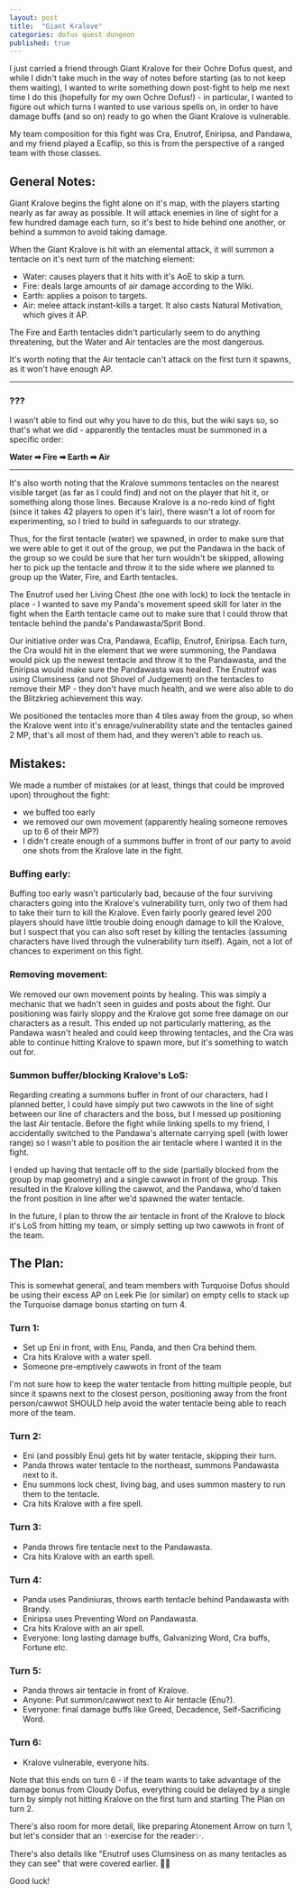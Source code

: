 ```yaml
---
layout: post
title:  "Giant Kralove"
categories: dofus quest dungeon
published: true
---
```


I just carried a friend through Giant Kralove for their Ochre Dofus quest, and while I didn't take much in the way of notes before starting (as to not keep them waiting), I wanted to write something down post-fight to help me next time I do this (hopefully for my own Ochre Dofus!) - in particular, I wanted to figure out which turns I wanted to use various spells on, in order to have damage buffs (and so on) ready to go when the Giant Kralove is vulnerable.

My team composition for this fight was Cra, Enutrof, Eniripsa, and Pandawa, and my friend played a Ecaflip, so this is from the perspective of a ranged team with those classes.

## General Notes:

Giant Kralove begins the fight alone on it's map, with the players starting nearly as far away as possible. It will attack enemies in line of sight for a few hundred damage each turn, so it's best to hide behind one another, or behind a summon to avoid taking damage.

When the Giant Kralove is hit with an elemental attack, it will summon a tentacle on it's next turn of the matching element:

* Water: causes players that it hits with it's AoE to skip a turn.
* Fire: deals large amounts of air damage according to the Wiki.
* Earth: applies a poison to targets.
* Air: melee attack instant-kills a target. It also casts Natural Motivation, which gives it AP.

The Fire and Earth tentacles didn't particularly seem to do anything threatening, but the Water and Air tentacles are the most dangerous.

It's worth noting that the Air tentacle can't attack on the first turn it spawns, as it won't have enough AP.

* * *
### ???
I wasn't able to find out why you have to do this, but the wiki says so, so that's what we did - apparently the tentacles must be summoned in a specific order:

**Water ➡ Fire ➡ Earth ➡ Air**
* * *

It's also worth noting that the Kralove summons tentacles on the nearest visible target (as far as I could find) and not on the player that hit it, or something along those lines. Because Kralove is a no-redo kind of fight (since it takes 42 players to open it's lair), there wasn't a lot of room for experimenting, so I tried to build in safeguards to our strategy. 

Thus, for the first tentacle (water) we spawned, in order to make sure that we were able to get it out of the group, we put the Pandawa in the back of the group so we could be sure that her turn wouldn't be skipped, allowing her to pick up the tentacle and throw it to the side where we planned to group up the Water, Fire, and Earth tentacles.

The Enutrof used her Living Chest (the one with lock) to lock the tentacle in place - I wanted to save my Panda's movement speed skill for later in the fight when the Earth tentacle came out to make sure that I could throw that tentacle behind the panda's Pandawasta/Sprit Bond. 

Our initiative order was Cra, Pandawa, Ecaflip, Enutrof, Eniripsa. Each turn, the Cra would hit in the element that we were summoning, the Pandawa would pick up the newest tentacle and throw it to the Pandawasta, and the Eniripsa would make sure the Pandawasta was healed. The Enutrof was using Clumsiness (and not Shovel of Judgement) on the tentacles to remove their MP - they don't have much health, and we were also able to do the Blitzkrieg achievement this way.

We positioned the tentacles more than 4 tiles away from the group, so when the Kralove went into it's enrage/vulnerability state and the tentacles gained 2 MP, that's all most of them had, and they weren't able to reach us. 

## Mistakes:

We made a number of mistakes (or at least, things that could be improved upon) throughout the fight:

* we buffed too early
* we removed our own movement (apparently healing someone removes up to 6 of their MP?) 
* I didn't create enough of a summons buffer in front of our party to avoid one shots from the Kralove late in the fight.

### Buffing early:
Buffing too early wasn't particularly bad, because of the four surviving characters going into the Kralove's vulnerability turn, only two of them had to take their turn to kill the Kralove. Even fairly poorly geared level 200 players should have little trouble doing enough damage to kill the Kralove, but I suspect that you can also soft reset by killing the tentacles (assuming characters have lived through the vulnerability turn itself). Again, not a lot of chances to experiment on this fight.

### Removing movement:
We removed our own movement points by healing. This was simply a mechanic that we hadn't seen in guides and posts about the fight. Our positioning was fairly sloppy and the Kralove got some free damage on our characters as a result. This ended up not particularly mattering, as the Pandawa wasn't healed and could keep throwing tentacles, and the Cra was able to continue hitting Kralove to spawn more, but it's something to watch out for.

### Summon buffer/blocking Kralove's LoS:
Regarding creating a summons buffer in front of our characters, had I planned better, I could have simply put two cawwots in the line of sight between our line of characters and the boss, but I messed up positioning the last Air tentacle. Before the fight while linking spells to my friend, I accidentally switched to the Pandawa's alternate carrying spell (with lower range) so I wasn't able to position the air tentacle where I wanted it in the fight.

I ended up having that tentacle off to the side (partially blocked from the group by map geometry) and a single cawwot in front of the group. This resulted in the Kralove killing the cawwot, and the Pandawa, who'd taken the front position in line after we'd spawned the water tentacle.

In the future, I plan to throw the air tentacle in front of the Kralove to block it's LoS from hitting my team, or simply setting up two cawwots in front of the team.

## The Plan:

This is somewhat general, and team members with Turquoise Dofus should be using their excess AP on Leek Pie (or similar) on empty cells to stack up the Turquoise damage bonus starting on turn 4.


### Turn 1:
* Set up Eni in front, with Enu, Panda, and then Cra behind them.
* Cra hits Kralove with a water spell.
* Someone pre-emptively cawwots in front of the team

I'm not sure how to keep the water tentacle from hitting multiple people, but since it spawns next to the closest person, positioning away from the front person/cawwot SHOULD help avoid the water tentacle being able to reach more of the team.

### Turn 2:
* Eni (and possibly Enu) gets hit by water tentacle, skipping their turn.
* Panda throws water tentacle to the northeast, summons Pandawasta next to it.
* Enu summons lock chest, living bag, and uses summon mastery to run them to the tentacle.
* Cra hits Kralove with a fire spell.

### Turn 3:
* Panda throws fire tentacle next to the Pandawasta.
* Cra hits Kralove with an earth spell.

### Turn 4:
* Panda uses Pandiniuras, throws earth tentacle behind Pandawasta with Brandy.
* Eniripsa uses Preventing Word on Pandawasta.
* Cra hits Kralove with an air spell.
* Everyone: long lasting damage buffs, Galvanizing Word, Cra buffs, Fortune etc.

### Turn 5:
* Panda throws air tentacle in front of Kralove.
* Anyone: Put summon/cawwot next to Air tentacle (Enu?).
* Everyone: final damage buffs like Greed, Decadence, Self-Sacrificing Word.

### Turn 6:
* Kralove vulnerable, everyone hits.

Note that this ends on turn 6 - if the team wants to take advantage of the damage bonus from Cloudy Dofus, everything could be delayed by a single turn by simply not hitting Kralove on the first turn and starting The Plan on turn 2.

There's also room for more detail, like preparing Atonement Arrow on turn 1, but let's consider that an ✨exercise for the reader✨.

There's also details like "Enutrof uses Clumsiness on as many tentacles as they can see" that were covered earlier. 🤷‍♀️

Good luck!
